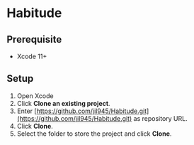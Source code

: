 # Habitude

## Prerequisite
- Xcode 11+

## Setup
1. Open Xcode
1. Click **Clone an existing project**.
1. Enter [https://github.com/jil945/Habitude.git](https://github.com/jil945/Habitude.git) as repository URL.
1. Click **Clone**.
1. Select the folder to store the project and click **Clone**.